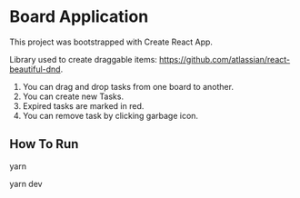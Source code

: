 # Board Application 

This project was bootstrapped with Create React App.

Library used to create draggable items: https://github.com/atlassian/react-beautiful-dnd.

1. You can drag and drop tasks from one board to another. 
2. You can create new Tasks.
3. Expired tasks are marked in red.
4. You can remove task by clicking garbage icon.



## How To Run

yarn

yarn dev



